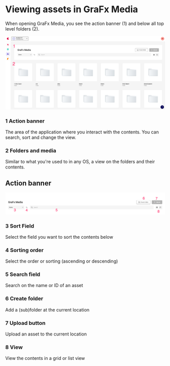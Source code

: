 # Viewing assets in GraFx Media

When opening GraFx Media, you see the action banner (1) and below all top level folders (2).

![appscreen](dashboard.png)

### 1 Action banner

The area of the application where you interact with the contents. You can search, sort and change the view.

### 2 Folders and media

Similar to what you're used to in any OS, a view on the folders and their contents.

## Action banner

![appscreen](action-banner.png)

### 3 Sort Field

Select the field you want to sort the contents below

### 4 Sorting order

Select the order or sorting (ascending or descending)

### 5 Search field

Search on the name or ID of an asset

### 6 Create folder

Add a (sub)folder at the current location

### 7 Upload button

Upload an asset to the current location

### 8 View

View the contents in a grid or list view